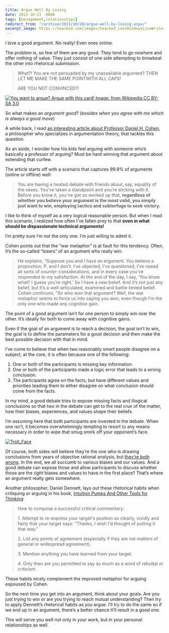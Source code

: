 ```yaml
---
title: Argue Well By Losing
date: 2013-10-21 -0800
tags: [management,relationships]
redirect_from: "/archive/2013/10/20/argue-well-by-losing.aspx/"
excerpt_image: https://haacked.com/images/haacked_com/WindowsLiveWriter/ArgueWellByLosing_BE9C/red-card_thumb.jpg
---
```


I love a good argument. No really! Even ones online.

The problem is, so few of them are any good. They tend to go nowhere and
offer nothing of value. They just consist of one side attempting to
browbeat the other into rhetorical submission.

> What?! You are not persuaded by my unassailable argument? THEN LET ME
> MAKE THE SAME POINTWITH ALL CAPS!
>
> ARE YOU NOT CONVINCED?!

[![You want to argue? Argue with this card! Image: from Wikipedia CC BY-SA 3.0](https://haacked.com/images/haacked_com/WindowsLiveWriter/ArgueWellByLosing_BE9C/red-card_thumb.jpg "red-card")](http://en.wikipedia.org/wiki/File:2009-3-14_ManUtd_vs_LFC_Red_Card_Vidic.JPG)

So what makes an *argument good*? (*besides when you agree with me which is always a good move*)

A while back, I read [an interesting article about Professor Daniel H.
Cohen](http://www.humansinvent.com/#!/13260/argument-when-losing-is-winning/ "Argument: When losing is winning"),
a philosopher who specializes in argumentation theory, that tackles this
question.

As an aside, I wonder how his kids feel arguing with someone who’s
basically a professor of arguing? Must be hard winning that argument
about extending that curfew.

The article starts off with a scenario that captures 99.9% of arguments
(online or offline) well:

> You are having a heated debate with friends about, say, equality of
> the sexes. You’ve taken a standpoint and you’re sticking with it.
> Before you know it, you’ve got so worked up that, **regardless of
> whether you believe your argument is the most valid, you simply just
> want to win, employing tactics and subterfuge to seek victory.**

I like to think of myself as a very logical reasonable person. But when
I read this scenario, I realized how often I’ve fallen prey to that
**even in what should be dispassionate technical arguments!**

I’m pretty sure I’m not the only one. I’m just willing to admit it.

Cohen points out that the “war metaphor” is at fault for this tendency.
Often, it’s the so-called “losers” of an argument who really win:

> He explains, “Suppose you and I have an argument. You believe a
> proposition, P, and I don’t. I’ve objected, I’ve questioned, I’ve
> raised all sorts of counter-considerations, and in every case you’ve
> responded to my satisfaction. At the end of the day, I say, ‘You know
> what? I guess you’re right.’ So I have a new belief. And it’s not just
> any belief, but it’s a well-articulated, examined and battle-tested
> belief. Cohen continues, “So who won that argument? Well, the war
> metaphor seems to force us into saying you won, even though I’m the
> only one who made any cognitive gain.

The point of a good argument isn’t for one person to simply win over the
other. It’s ideally for both to come away with cognitive gains.

Even if the goal of an argument is to reach a decision, the goal isn’t
to win, the goal is to define the parameters for a good decision and
then make the best possible decision with that in mind.

I’ve come to believe that when two reasonably smart people disagree on a
subject, at the core, it is often because one of the following:

1.  One or both of the participants is missing key information.
2.  One or both of the participants made a logic error that leads to a
    wrong conclusion.
3.  The participants agree on the facts, but have different values and
    priorities leading them to either disagree on what conclusion should
    come from the facts.

In my mind, a good debate tries to expose missing facts and illogical
conclusions so that two in the debate can get to the real crux of the
matter, how their biases, experiences, and values shape their beliefs.

I’m assuming here that both participants are invested in the debate.
When one isn’t, it becomes overwhelmingly tempting to resort to any
means necessary in order to wipe that smug smirk off your opponent’s
face.

[![Troll_Face](https://haacked.com/images/haacked_com/WindowsLiveWriter/ArgueWellByLosing_BE9C/Troll_Face_thumb.png "Troll_Face")](https://haacked.com/images/haacked_com/WindowsLiveWriter/ArgueWellByLosing_BE9C/Troll_Face_2.png)

Of course, both sides will believe they’re the one who is drawing
conclusions from years of objective rational analysis, but [they’re both
wrong](http://youarenotsosmart.com/2010/06/23/confirmation-bias/ "Confirmation bias").
In the end, we all succumb to various biases and our values. And a good
debate can expose those and allow participants to discuss whether those
are the *right* biases and values to have in the first place? That’s
where an argument really gets somewhere.

Another philosopher, Daniel Dennett, lays out these rhetorical habits
when critiquing or arguing in his book, [Intuition Pumps And Other Tools
for
Thinking](http://www.amazon.com/gp/product/0393082067/ref=as_li_ss_tl?ie=UTF8&camp=1789&creative=390957&creativeASIN=0393082067&linkCode=as2&tag=youvebeenhaac-20 "Intuition Pumps and Other Tools for Thinking on Amazon"):

> How to compose a successful critical commentary:
>
> ​1. Attempt to re-express your target's position so clearly, vividly
> and fairly that your target says: "Thanks, I wish I'd thought of
> putting it that way."
>
> ​2. List any points of agreement (especially if they are not matters
> of general or widespread agreement).
>
> ​3. Mention anything you have learned from your target.
>
> ​4. Only then are you permitted to say so much as a word of rebuttal
> or criticism.

These habits nicely complement the improved metaphor for arguing
espoused by Cohen.

So the next time you get into an argument, think about your goals. Are
you just trying to win or are you trying to reach mutual understanding?
Then try to apply Dennett’s rhetorical habits as you argue. I’ll try to
do the same so if we end up in an argument, there’s a better chance
it’ll result in a good one.

This will serve you well not only in your work, but in your personal
relationships as well.

